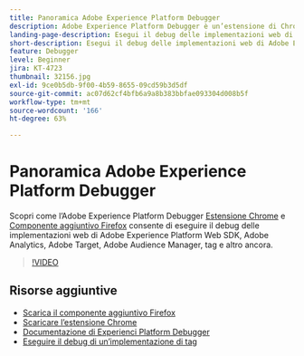 ```yaml
---
title: Panoramica Adobe Experience Platform Debugger
description: Adobe Experience Platform Debugger è un’estensione di Chrome e un componente aggiuntivo di Firefox che consente di eseguire il debug delle implementazioni web di Adobe Experience Platform Web SDK, Adobe Analytics, Adobe Target, Adobe Audience Manager, tag e altro ancora.
landing-page-description: Esegui il debug delle implementazioni web di Adobe Experience Platform Web SDK e delle applicazioni Experience Cloud.
short-description: Esegui il debug delle implementazioni web di Adobe Experience Platform Web SDK e delle applicazioni Experience Cloud.
feature: Debugger
level: Beginner
jira: KT-4723
thumbnail: 32156.jpg
exl-id: 9ce0b5db-9f00-4b59-8655-09cd59b3d5df
source-git-commit: ac07d62cf4bfb6a9a8b383bbfae093304d008b5f
workflow-type: tm+mt
source-wordcount: '166'
ht-degree: 63%

---
```


# Panoramica Adobe Experience Platform Debugger

Scopri come l’Adobe Experience Platform Debugger [Estensione Chrome](https://chrome.google.com/webstore/detail/adobe-experience-platform/bfnnokhpnncpkdmbokanobigaccjkpob) e [Componente aggiuntivo Firefox](https://addons.mozilla.org/it/firefox/addon/adobe-experience-platform-dbg/) consente di eseguire il debug delle implementazioni web di Adobe Experience Platform Web SDK, Adobe Analytics, Adobe Target, Adobe Audience Manager, tag e altro ancora.

>[!VIDEO](https://video.tv.adobe.com/v/32156?quality=12&learn=on)

## Risorse aggiuntive

* [Scarica il componente aggiuntivo Firefox](https://addons.mozilla.org/it/firefox/addon/adobe-experience-platform-dbg/)
* [Scaricare l’estensione Chrome](https://chrome.google.com/webstore/detail/adobe-experience-platform/bfnnokhpnncpkdmbokanobigaccjkpob)
* [Documentazione di Experienci Platform Debugger](https://experienceleague.adobe.com/docs/debugger/using-v2/experience-cloud-debugger.html?lang=it)
* [Eseguire il debug di un’implementazione di tag](https://experienceleague.adobe.com/docs/experience-manager-learn/sites/integrations/experience-platform-launch/debug-launch-implementation.html?lang=it)
